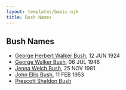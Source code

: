 ```yaml
---
layout: templates/basic.njk
title: Bush Names
---
```

## Bush Names
- [George Herbert Walker Bush](/people/8/89339690), 12 JUN 1924
- [George Walker Bush](/people/2/29497980), 06 JUL 1946
- [Jenna Welch Bush](/people/8/82743343), 25 NOV 1981
- [John Ellis Bush](/people/8/82675226), 11 FEB 1953
- [Prescott Sheldon Bush](/people/9/99501197)